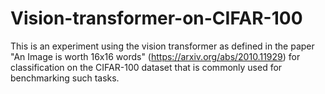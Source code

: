 # Vision-transformer-on-CIFAR-100
This is an experiment using the vision transformer as defined in the paper "An Image is worth 16x16 words" (https://arxiv.org/abs/2010.11929) for classification on the CIFAR-100 dataset that is commonly used for benchmarking such tasks. 
